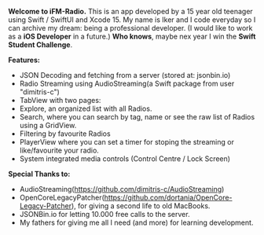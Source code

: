 **Welcome to iFM-Radio.**
This is an app developed by a 15 year old teenager using Swift / SwiftUI and Xcode 15.
My name is Iker and I code everyday so I can archive my dream: being a professional developer.
(I would like to work as a **iOS Developer** in a future.)
**Who knows**, maybe nex year I win the **Swift Student Challenge**.

**Features:**
- JSON Decoding and fetching from a server (stored at: jsonbin.io)
- Radio Streaming using AudioStreaming(a Swift package from user "dimitris-c")
- TabView with two pages:
- Explore, an organized list with all Radios.
- Search, where you can search by tag, name or see the raw list of Radios using a GridView.
- Filtering by favourite Radios
- PlayerView where you can set a timer for stoping the streaming or like/favourite your radio.
- System integrated media controls (Control Centre / Lock Screen)

**Special Thanks to:**
- AudioStreaming(https://github.com/dimitris-c/AudioStreaming)
- OpenCoreLegacyPatcher(https://github.com/dortania/OpenCore-Legacy-Patcher), for giving a second life to old MacBooks.
- JSONBin.io for letting 10.000 free calls to the server.
- My fathers for giving me all I need (and more) for learning development.

